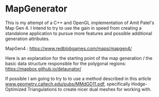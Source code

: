 # MapGenerator
This is my attempt of a C++ and OpenGL implementation of Amit Patel's Map Gen 4. I Intend to try to use the gain in speed from creating a standalone application to pursue more features and possible additional generation attributes.

MapGen4 : https://www.redblobgames.com/maps/mapgen4/

Here is an explanation for the starting point of the map generation / the basic data structure responsible for the polygonal regions:
https://mapbox.github.io/delaunator/

If possible I am going to try to to use a method described in this article www.geometry.caltech.edu/pubs/MMdGD11.pdf, specifically Hodge-Optimized Triangulations to create nicer dual meshes for working with.
